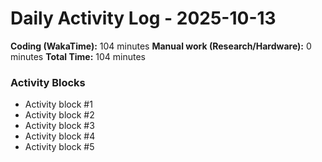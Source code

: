 # Daily Activity Log - 2025-10-13

**Coding (WakaTime):** 104 minutes
**Manual work (Research/Hardware):** 0 minutes
**Total Time:** 104 minutes

### Activity Blocks
- Activity block #1
- Activity block #2
- Activity block #3
- Activity block #4
- Activity block #5
